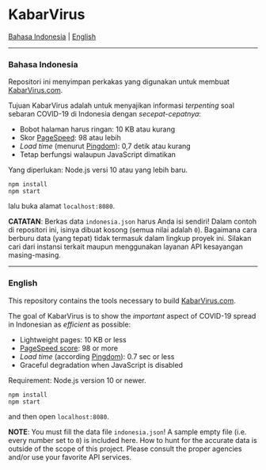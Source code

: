 # KabarVirus

[Bahasa Indonesia](#indonesian) | [English](#english)

---

### <a name="indonesian"></a>Bahasa Indonesia

Repositori ini menyimpan perkakas yang digunakan untuk membuat [KabarVirus.com](http://kabarvirus.com).

Tujuan KabarVirus adalah untuk menyajikan informasi _terpenting_ soal sebaran COVID-19 di Indonesia dengan _secepat-cepatnya_:

* Bobot halaman harus ringan: 10 KB atau kurang
* Skor [PageSpeed](https://developers.google.com/speed/pagespeed/insights): 98 atau lebih
* _Load time_ (menurut [Pingdom](https://tools.pingdom.com/)): 0,7 detik atau kurang
* Tetap berfungsi walaupun JavaScript dimatikan

Yang diperlukan: Node.js versi 10 atau yang lebih baru.

```
npm install
npm start
```

lalu buka alamat `localhost:8080`.

**CATATAN**: Berkas data `indonesia.json` harus Anda isi sendiri! Dalam contoh di repositori ini, isinya dibuat kosong (semua nilai adalah `0`). Bagaimana cara berburu data (yang tepat) tidak termasuk dalam lingkup proyek ini. Silakan cari dari instansi terkait maupun menggunakan layanan API kesayangan masing-masing.

<hr>

### <a name="english"></a>English

This repository contains the tools necessary to build  [KabarVirus.com](http://kabarvirus.com).

The goal of KabarVirus is to show the _important_ aspect of COVID-19 spread in Indonesian as _efficient_ as possible:

* Lightweight pages: 10 KB or less
* [PageSpeed score](https://developers.google.com/speed/pagespeed/insights): 98 or more
* _Load time_ (according [Pingdom](https://tools.pingdom.com/)): 0.7 sec or less
* Graceful degradation when JavaScript is disabled

Requirement: Node.js version 10 or newer.


```
npm install
npm start
```

and then open `localhost:8080`.

**NOTE**: You must fill the data file `indonesia.json`! A sample empty file (i.e. every number set to `0`) is included here. How to hunt for the accurate data is outside of the scope of this project. Please consult the proper agencies and/or use your favorite API services.